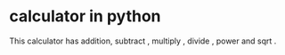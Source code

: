 # calculator in python
This calculator has addition, subtract , multiply , divide , power and sqrt .
